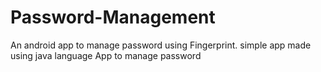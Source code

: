 # Password-Management
An android app to manage password using Fingerprint. simple app made using java language
App to manage password
